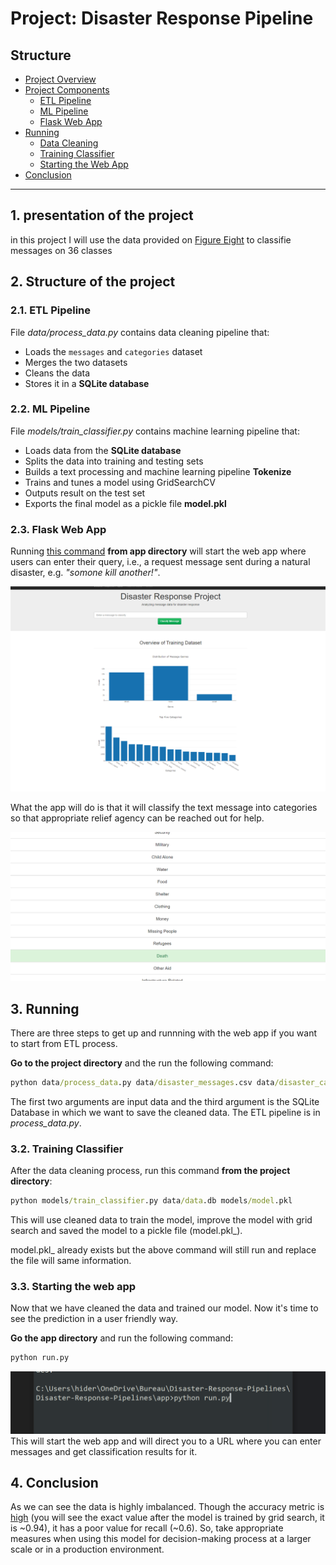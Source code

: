 # Project: Disaster Response Pipeline

## Structure 

- [Project Overview](#overview)
- [Project Components](#components)
  - [ETL Pipeline](#etl_pipeline)
  - [ML Pipeline](#ml_pipeline)
  - [Flask Web App](#flask)
- [Running](#run)
  - [Data Cleaning](#cleaning)
  - [Training Classifier](#training)
  - [Starting the Web App](#starting)
- [Conclusion](#conclusion)


***

<a id='overview'></a>

## 1. presentation of the project 


in this project I will use the data provided on <a href="https://www.figure-eight.com/" target="_blank">Figure Eight</a>
to classifie messages on 36 classes

## 2. Structure of the project 


<a id='etl_pipeline'></a>

### 2.1. ETL Pipeline

File _data/process_data.py_ contains data cleaning pipeline that:

- Loads the `messages` and `categories` dataset
- Merges the two datasets
- Cleans the data
- Stores it in a **SQLite database**

<a id='ml_pipeline'></a>

### 2.2. ML Pipeline

File _models/train_classifier.py_ contains machine learning pipeline that:

- Loads data from the **SQLite database**
- Splits the data into training and testing sets
- Builds a text processing and machine learning pipeline **Tokenize**
- Trains and tunes a model using GridSearchCV
- Outputs result on the test set
- Exports the final model as a pickle file **model.pkl**

<a id='flask'></a>

### 2.3. Flask Web App

<a id='eg'></a>

Running [this command](#com) **from app directory** will start the web app where users can enter their query, i.e., a request message sent during a natural disaster, e.g. _"somone kill another!"_.



![master](img/capt.PNG)

What the app will do is that it will classify the text message into categories so that appropriate relief agency can be reached out for help.



![results](img/res1.PNG)

<a id='run'></a>

## 3. Running

There are three steps to get up and runnning with the web app if you want to start from ETL process.

<a id='cleaning'></a>



**Go to the project directory** and the run the following command:

```bat
python data/process_data.py data/disaster_messages.csv data/disaster_categories.csv data/data.db
```

The first two arguments are input data and the third argument is the SQLite 
Database in which we want to save the cleaned data. The ETL pipeline is in _process_data.py_.




<a id='training'></a>

### 3.2. Training Classifier

After the data cleaning process, run this command **from the project directory**:

```bat
python models/train_classifier.py data/data.db models/model.pkl
```

This will use cleaned data to train the model, improve the model with grid search and saved the model to a pickle file (model.pkl_).

model.pkl_ already exists but the above command will still run and replace the file will same information.


<a id='starting'></a>

### 3.3. Starting the web app

Now that we have cleaned the data and trained our model. Now it's time to see the prediction in a user friendly way.

**Go the app directory** and run the following command:

<a id='com'></a>

```bat
python run.py
```


![web_app](img/cap.PNG)
This will start the web app and will direct you to a URL where you can enter messages and get classification results for it.





<a id='conclusion'></a>

## 4. Conclusion



As we can see the data is highly imbalanced. Though the accuracy metric is [high](#acc) (you will see the exact value after the model is trained by grid search, it is ~0.94), it has a poor value for recall (~0.6). So, take appropriate measures when using this model for decision-making process at a larger scale or in a production environment.
